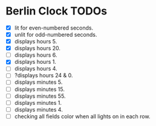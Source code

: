 # Berlin Clock TODOs

- [x] lit for even-numbered seconds.
- [x] unlit for odd-numbered seconds.
- [x] displays hours 5.
- [x] displays hours 20.
- [ ] displays hours 6.
- [x] displays hours 1.
- [ ] displays hours 4.
- [ ] ?displays hours 24 & 0.
- [ ] displays minutes 5.
- [ ] displays minutes 15.
- [ ] displays minutes 55.
- [ ] displays minutes 1.
- [ ] displays minutes 4.
- [ ] checking all fields color when all lights on in each row. 
